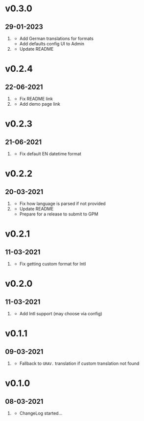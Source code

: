 # v0.3.0
##  29-01-2023

1. [](#new)
   * Add German translations for formats
   * Add defaults config UI to Admin
2. [](#improved)
   * Update README

# v0.2.4
##  22-06-2021

1. [](#bugfix)
   * Fix README link
1. [](#new)
   * Add demo page link

# v0.2.3
##  21-06-2021

1. [](#bugfix)
   * Fix default EN datetime format

# v0.2.2
##  20-03-2021

1. [](#bugfix)
   * Fix how language is parsed if not provided
2. [](#improved)
   * Update README
   * Prepare for a release to submit to GPM

# v0.2.1
##  11-03-2021

1. [](#bugfix)
   * Fix getting custom format for Intl

# v0.2.0
##  11-03-2021

1. [](#new)
   * Add Intl support (may choose via config)

# v0.1.1
##  09-03-2021

1. [](#bugfix)
   * Fallback to `GRAV.` translation if custom translation not found

# v0.1.0
##  08-03-2021

1. [](#new)
   * ChangeLog started...
